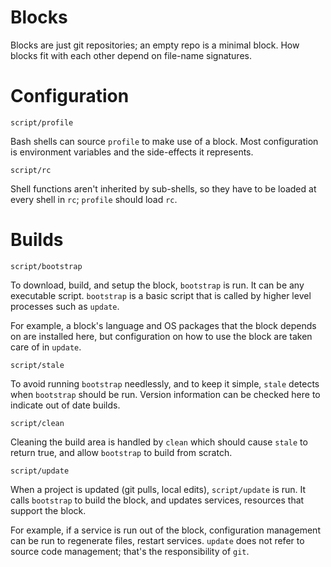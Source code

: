 Blocks
======

Blocks are just git repositories; an empty repo is a minimal block.  How
blocks fit with each other depend on file-name signatures.

# Configuration

    script/profile

Bash shells can source `profile` to make use of a block.  Most
configuration is environment variables and the side-effects it
represents.

    script/rc

Shell functions aren't inherited by sub-shells, so they have to be
loaded at every shell in `rc`; `profile` should load `rc`.

# Builds

    script/bootstrap

To download, build, and setup the block, `bootstrap` is run.  It can be
any executable script.  `bootstrap` is a basic script that is called by
higher level processes such as `update`.  

For example, a block's language and OS packages that the block depends
on are installed here, but configuration on how to use the block are
taken care of in `update`.

    script/stale

To avoid running `bootstrap` needlessly, and to keep it simple, `stale`
detects when `bootstrap` should be run.  Version information can be
checked here to indicate out of date builds.

    script/clean

Cleaning the build area is handled by `clean` which should cause `stale`
to return true, and allow `bootstrap` to build from scratch.

    script/update

When a project is updated (git pulls, local edits), `script/update` is
run.  It calls `bootstrap` to build the block, and updates services,
resources that support the block.  

For example, if a service is run out of the block, configuration
management can be run to regenerate files, restart services.  `update`
does not refer to source code management; that's the responsibility of
`git`.

